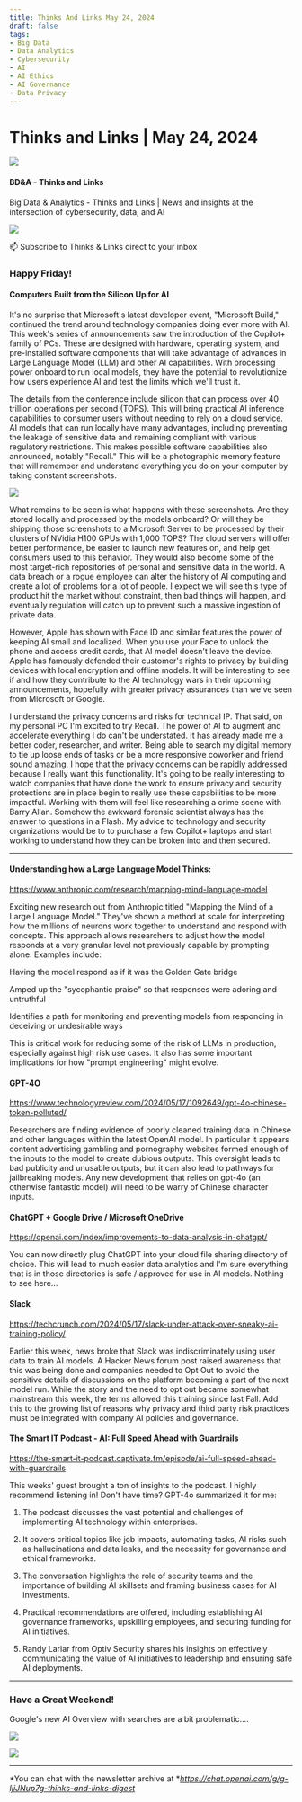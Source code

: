 ```yaml
---
title: Thinks And Links May 24, 2024
draft: false
tags:
- Big Data
- Data Analytics
- Cybersecurity
- AI
- AI Ethics
- AI Governance
- Data Privacy
---
```


# Thinks and Links | May 24, 2024

![](../images\1679742887729)

#### BD&A - Thinks and Links

Big Data & Analytics - Thinks and Links | News and insights at the intersection of cybersecurity, data, and AI

![](../https://media.licdn.com/mediaD4E12AQGuHydYjrxKHA)

📫 Subscribe to Thinks & Links direct to your inbox

### Happy Friday!

#### Computers Built from the Silicon Up for AI

It's no surprise that Microsoft's latest developer event, "Microsoft Build," continued the trend around technology companies doing ever more with AI. This week's series of announcements saw the introduction of the Copilot+ family of PCs. These are designed with hardware, operating system, and pre-installed software components that will take advantage of advances in Large Language Model (LLM) and other AI capabilities. With processing power onboard to run local models, they have the potential to revolutionize how users experience AI and test the limits which we'll trust it.

The details from the conference include silicon that can process over 40 trillion operations per second (TOPS). This will bring practical AI inference capabilities to consumer users without needing to rely on a cloud service. AI models that can run locally have many advantages, including preventing the leakage of sensitive data and remaining compliant with various regulatory restrictions. This makes possible software capabilities also announced, notably "Recall." This will be a photographic memory feature that will remember and understand everything you do on your computer by taking constant screenshots.

![](../images\1721182278136)

What remains to be seen is what happens with these screenshots. Are they stored locally and processed by the models onboard? Or will they be shipping those screenshots to a Microsoft Server to be processed by their clusters of NVidia H100 GPUs with 1,000 TOPS? The cloud servers will offer better performance, be easier to launch new features on, and help get consumers used to this behavior. They would also become some of the most target-rich repositories of personal and sensitive data in the world. A data breach or a rogue employee can alter the history of AI computing and create a lot of problems for a lot of people. I expect we will see this type of product hit the market without constraint, then bad things will happen, and eventually regulation will catch up to prevent such a massive ingestion of private data.

However, Apple has shown with Face ID and similar features the power of keeping AI small and localized. When you use your Face to unlock the phone and access credit cards, that AI model doesn't leave the device. Apple has famously defended their customer's rights to privacy by building devices with local encryption and offline models. It will be interesting to see if and how they contribute to the AI technology wars in their upcoming announcements, hopefully with greater privacy assurances than we've seen from Microsoft or Google.

I understand the privacy concerns and risks for technical IP. That said, on my personal PC I'm excited to try Recall. The power of AI to augment and accelerate everything I do can't be understated. It has already made me a better coder, researcher, and writer. Being able to search my digital memory to tie up loose ends of tasks or be a more responsive coworker and friend sound amazing. I hope that the privacy concerns can be rapidly addressed because I really want this functionality. It's going to be really interesting to watch companies that have done the work to ensure privacy and security protections are in place begin to really use these capabilities to be more impactful. Working with them will feel like researching a crime scene with Barry Allan. Somehow the awkward forensic scientist always has the answer to questions in a Flash. My advice to technology and security organizations would be to to purchase a few Copilot+ laptops and start working to understand how they can be broken into and then secured.

---

#### 

#### Understanding how a Large Language Model Thinks:

https://www.anthropic.com/research/mapping-mind-language-model

Exciting new research out from Anthropic titled "Mapping the Mind of a Large Language Model." They've shown a method at scale for interpreting how the millions of neurons work together to understand and respond with concepts. This approach allows researchers to adjust how the model responds at a very granular level not previously capable by prompting alone. Examples include:

Having the model respond as if it was the Golden Gate bridge

Amped up the "sycophantic praise" so that responses were adoring and untruthful

Identifies a path for monitoring and preventing models from responding in deceiving or undesirable ways

This is critical work for reducing some of the risk of LLMs in production, especially against high risk use cases. It also has some important implications for how "prompt engineering" might evolve.

#### GPT-4O

https://www.technologyreview.com/2024/05/17/1092649/gpt-4o-chinese-token-polluted/

Researchers are finding evidence of poorly cleaned training data in Chinese and other languages within the latest OpenAI model. In particular it appears content advertising gambling and pornography websites formed enough of the inputs to the model to create dubious outputs. This oversight leads to bad publicity and unusable outputs, but it can also lead to pathways for jailbreaking models. Any new development that relies on gpt-4o (an otherwise fantastic model) will need to be warry of Chinese character inputs.

#### ChatGPT + Google Drive / Microsoft OneDrive

https://openai.com/index/improvements-to-data-analysis-in-chatgpt/

You can now directly plug ChatGPT into your cloud file sharing directory of choice. This will lead to much easier data analytics and I'm sure everything that is in those directories is safe / approved for use in AI models. Nothing to see here...

#### Slack

https://techcrunch.com/2024/05/17/slack-under-attack-over-sneaky-ai-training-policy/

Earlier this week, news broke that Slack was indiscriminately using user data to train AI models. A Hacker News forum post raised awareness that this was being done and companies needed to Opt Out to avoid the sensitive details of discussions on the platform becoming a part of the next model run. While the story and the need to opt out became somewhat mainstream this week, the terms allowed this training since last Fall. Add this to the growing list of reasons why privacy and third party risk practices must be integrated with company AI policies and governance.

#### The Smart IT Podcast - AI: Full Speed Ahead with Guardrails

https://the-smart-it-podcast.captivate.fm/episode/ai-full-speed-ahead-with-guardrails

This weeks' guest brought a ton of insights to the podcast. I highly recommend listening in! Don't have time? GPT-4o summarized it for me:

1. The podcast discusses the vast potential and challenges of implementing AI technology within enterprises.

2. It covers critical topics like job impacts, automating tasks, AI risks such as hallucinations and data leaks, and the necessity for governance and ethical frameworks.

3. The conversation highlights the role of security teams and the importance of building AI skillsets and framing business cases for AI investments.

4. Practical recommendations are offered, including establishing AI governance frameworks, upskilling employees, and securing funding for AI initiatives.

5. Randy Lariar from Optiv Security shares his insights on effectively communicating the value of AI initiatives to leadership and ensuring safe AI deployments.

---

### 

### Have a Great Weekend!

Google's new AI Overview with searches are a bit problematic....

![](../images\1721190270129)

![](../images\1721192800318)

---

*You can chat with the newsletter archive at **https://chat.openai.com/g/g-IjiJNup7g-thinks-and-links-digest*